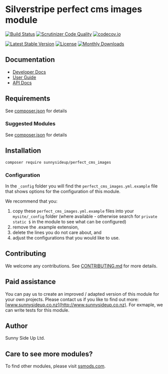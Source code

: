 # Silverstripe perfect cms images module
[![Build Status](https://travis-ci.org/sunnysideup/silverstripe-perfect_cms_images.svg?branch=master)](https://travis-ci.org/sunnysideup/silverstripe-perfect_cms_images)
[![Scrutinizer Code Quality](https://scrutinizer-ci.com/g/sunnysideup/silverstripe-perfect_cms_images/badges/quality-score.png?b=master)](https://scrutinizer-ci.com/g/sunnysideup/silverstripe-perfect_cms_images/?branch=master)
[![codecov.io](https://codecov.io/github/sunnysideup/silverstripe-perfect_cms_images/coverage.svg?branch=master)](https://codecov.io/github/sunnysideup/silverstripe-perfect_cms_images?branch=master)

[![Latest Stable Version](https://poser.pugx.org/sunnysideup/perfect_cms_images/version)](https://packagist.org/packages/sunnysideup/perfect_cms_images)
[![License](https://poser.pugx.org/sunnysideup/perfect_cms_images/license)](https://packagist.org/packages/sunnysideup/perfect_cms_images)
[![Monthly Downloads](https://poser.pugx.org/sunnysideup/perfect_cms_images/d/monthly)](https://packagist.org/packages/sunnysideup/perfect_cms_images)


## Documentation



 * [Developer Docs](docs/en/INDEX.md)
 * [User Guide](docs/en/userguide.md)
 * [API Docs](http://docs.ssmods.com/sunnysideup/perfect_cms_images/classes.xhtml)


## Requirements



See [composer.json](composer.json) for details


### Suggested Modules



See [composer.json](composer.json) for details


## Installation


```
composer require sunnysideup/perfect_cms_images
```

### Configuration



In the `_config` folder you will find the `perfect_cms_images.yml.example`
file that shows options for the configuration of this module.

We recommend that you:

  1. copy these `perfect_cms_images.yml.example` files into your
`mysite/_config` folder (where available - otherwise search for `private static $` in the module to see what can be configured)
  2. remove the .example extension,
  3. delete the lines you do not care about, and
  4. adjust the configurations that you would like to use.


## Contributing



We welcome any contributions. See [CONTRIBUTING.md](CONTRIBUTING.md) for more details.

## Paid assistance



You can pay us to create an improved / adapted version of this module for your own projects.  Please contact us if you like to find out more: [www.sunnysideup.co.nz](http://www.sunnysideup.co.nz).  For exmaple, we can write tests for this module.  

## Author



Sunny Side Up Ltd.


## Care to see more modules?

To find other modules, please visit [ssmods.com](http://ssmods.com/).
